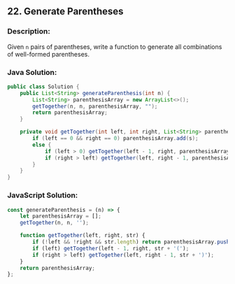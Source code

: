 
## 22. Generate Parentheses

### Description:
Given ```n``` pairs of parentheses, write a function to generate all combinations of well-formed parentheses.

### Java Solution:
```Java
public class Solution {
    public List<String> generateParenthesis(int n) {
        List<String> parenthesisArray = new ArrayList<>();
        getTogether(n, n, parenthesisArray, "");
        return parenthesisArray;
    }

    private void getTogether(int left, int right, List<String> parenthesisArray, String s) {
        if (left == 0 && right == 0) parenthesisArray.add(s);
        else {
            if (left > 0) getTogether(left - 1, right, parenthesisArray, s + "(");
            if (right > left) getTogether(left, right - 1, parenthesisArray, s + ")");
        }
    }
}
```

### JavaScript Solution:
```JavaScript
const generateParenthesis = (n) => {
    let parenthesisArray = [];
    getTogether(n, n, '');

    function getTogether(left, right, str) {
        if (!left && !right && str.length) return parenthesisArray.push(str);
        if (left) getTogether(left - 1, right, str + '(');
        if (right > left) getTogether(left, right - 1, str + ')');
    }
    return parenthesisArray;
};
```
